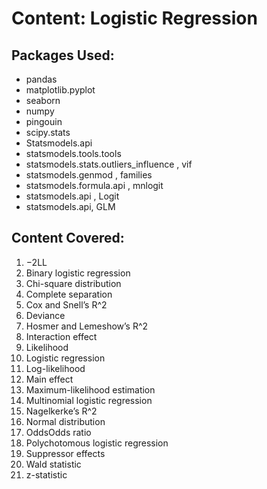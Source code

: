 Content: Logistic Regression
================

## **Packages Used:**

  - pandas
  - matplotlib.pyplot
  - seaborn
  - numpy
  - pingouin
  - scipy.stats
  - Statsmodels.api
  - statsmodels.tools.tools
  - statsmodels.stats.outliers_influence , vif
  - statsmodels.genmod , families
  - statsmodels.formula.api , mnlogit
  - statsmodels.api , Logit
  - statsmodels.api, GLM 
  

## **Content Covered:**
1.  −2LL
2.  Binary logistic regression
3.  Chi-square distribution
4.  Complete separation
5.  Cox and Snell’s R^2
6.  Deviance
7.  Hosmer and Lemeshow’s R^2
8.  Interaction effect
9.  Likelihood
10. Logistic regression
11. Log-likelihood
12. Main effect
13. Maximum-likelihood estimation
14. Multinomial logistic regression
15. Nagelkerke’s R^2
16. Normal distribution
17. OddsOdds ratio
18. Polychotomous logistic regression 
19. Suppressor effects
20. Wald statistic
21. z-statistic
